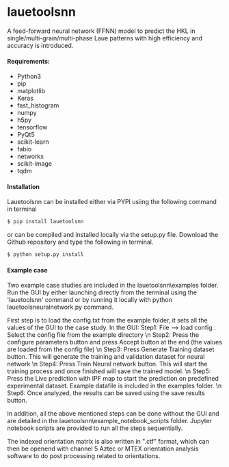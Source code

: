 # lauetoolsnn
A feed-forward neural network (FFNN) model to predict the HKL in single/multi-grain/multi-phase Laue patterns with high efficiency and accuracy is introduced. 


#### Requirements:  
- Python3
- pip
- matplotlib
- Keras
- fast_histogram
- numpy
- h5py
- tensorflow
- PyQt5
- scikit-learn
- fabio
- networkx
- scikit-image
- tqdm

#### Installation
Lauetoolsnn can be installed either via PYPI usiing the following command in terminal
``` bash
$ pip install lauetoolsnn
```

or can be compiled and installed locally via the setup.py file. Download the Github repository and type the following in terminal.
``` bash
$ python setup.py install
```

#### Example case
Two example case studies are included in the lauetoolsnn\examples folder.
Run the GUI by either launching directly from the terminal using the 'lauetoolsnn' command or by running it locally with python lauetoolsneuralnetwork.py command.

First step is to load the config.txt from the example folder, it sets all the values of the GUI to the case study.
In the GUI: 
Step1: File --> load config . Select the config file from the example directory \n
Step2: Press the configure parameters button and press Accept button at the end (the values are loaded from the config file) \n
Step3: Press Generate Training dataset button. This will generate the training and validation dataset for neural network \n
Step4: Press Train Neural network button. This will start the training process and once finished will save the trained model. \n
Step5: Press the Live prediction with IPF map to start the prediction on predefined experimental dataset. Example datafile is included in the examples folder. \n
Step6: Once analyzed, the results can be saved using the save results button.

In addition, all the above mentioned steps can be done without the GUI and are detailed in the lauetoolsnn\example_notebook_scripts folder.
Jupyter notebook scripts are provided to run all the steps sequentially.

The indexed orientation matrix is also written in ".ctf" format, which can then be openend with channel 5 Aztec or MTEX orientation analysis software to do post processing related to orientations.
